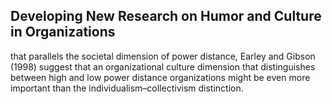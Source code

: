 ## Developing New Research on Humor and Culture in Organizations

that parallels the societal dimension of power distance, Earley and Gibson (1998) suggest that an organizational culture dimension that distinguishes between high and low power distance organizations might be even more important than the individualism–collectivism distinction.